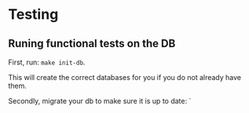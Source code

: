 # Testing

## Runing functional tests on the DB

First, run: `make init-db`.

This will create the correct databases for you if you do not already have them.

Secondly, migrate your db to make sure it is up to date: `
